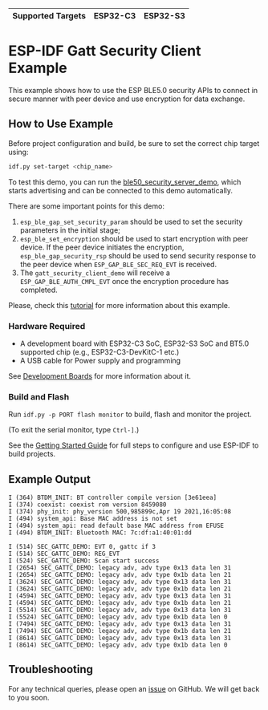 | Supported Targets | ESP32-C3 | ESP32-S3 |
| ----------------- | -------- | -------- |

# ESP-IDF Gatt Security Client Example

This example shows how to use the ESP BLE5.0 security APIs to connect in secure manner with peer device and use encryption for data exchange.

## How to Use Example

Before project configuration and build, be sure to set the correct chip target using:

```bash
idf.py set-target <chip_name>
```

To test this demo, you can run the [ble50_security_server_demo](../ble50_security_server), which starts advertising and can be connected to
this demo automatically.

There are some important points for this demo: 
1. `esp_ble_gap_set_security_param` should be used to set the security parameters in the initial stage;  
2. `esp_ble_set_encryption` should be used to start encryption with peer device. If the peer device initiates the encryption,
   `esp_ble_gap_security_rsp` should be used to send security response to the peer device when `ESP_GAP_BLE_SEC_REQ_EVT` is received.  
3. The `gatt_security_client_demo` will receive a `ESP_GAP_BLE_AUTH_CMPL_EVT` once the encryption procedure has completed. 

Please, check this [tutorial](tutorial/ble50_security_client_Example_Walkthrough.md) for more information about this example.

### Hardware Required

* A development board with ESP32-C3 SoC, ESP32-S3 SoC and BT5.0 supported chip (e.g., ESP32-C3-DevKitC-1 etc.)
* A USB cable for Power supply and programming

See [Development Boards](https://www.espressif.com/en/products/devkits) for more information about it.

### Build and Flash

Run `idf.py -p PORT flash monitor` to build, flash and monitor the project.

(To exit the serial monitor, type ``Ctrl-]``.)

See the [Getting Started Guide](https://idf.espressif.com/) for full steps to configure and use ESP-IDF to build projects.

## Example Output

```
I (364) BTDM_INIT: BT controller compile version [3e61eea]
I (374) coexist: coexist rom version 8459080
I (374) phy_init: phy_version 500,985899c,Apr 19 2021,16:05:08
I (494) system_api: Base MAC address is not set
I (494) system_api: read default base MAC address from EFUSE
I (494) BTDM_INIT: Bluetooth MAC: 7c:df:a1:40:01:dd

I (514) SEC_GATTC_DEMO: EVT 0, gattc if 3
I (514) SEC_GATTC_DEMO: REG_EVT
I (524) SEC_GATTC_DEMO: Scan start success
I (2654) SEC_GATTC_DEMO: legacy adv, adv type 0x13 data len 31
I (2654) SEC_GATTC_DEMO: legacy adv, adv type 0x1b data len 21
I (3624) SEC_GATTC_DEMO: legacy adv, adv type 0x13 data len 31
I (3624) SEC_GATTC_DEMO: legacy adv, adv type 0x1b data len 21
I (4594) SEC_GATTC_DEMO: legacy adv, adv type 0x13 data len 31
I (4594) SEC_GATTC_DEMO: legacy adv, adv type 0x1b data len 21
I (5514) SEC_GATTC_DEMO: legacy adv, adv type 0x13 data len 31
I (5524) SEC_GATTC_DEMO: legacy adv, adv type 0x1b data len 0
I (7494) SEC_GATTC_DEMO: legacy adv, adv type 0x13 data len 31
I (7494) SEC_GATTC_DEMO: legacy adv, adv type 0x1b data len 21
I (8614) SEC_GATTC_DEMO: legacy adv, adv type 0x13 data len 31
I (8614) SEC_GATTC_DEMO: legacy adv, adv type 0x1b data len 0

```

## Troubleshooting

For any technical queries, please open an [issue](https://github.com/espressif/esp-idf/issues) on GitHub. We will get back to you soon.
